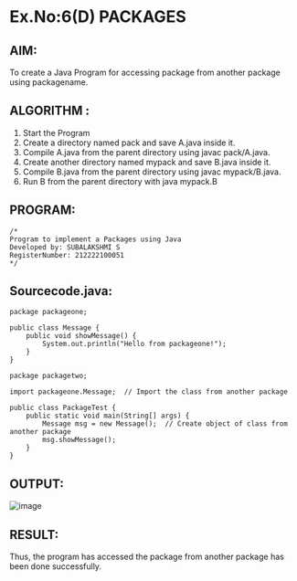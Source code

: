 # Ex.No:6(D) PACKAGES
## AIM:
  To create a Java Program for accessing package from another package using packagename.
 
## ALGORITHM :
1.	Start the Program
2.	Create a directory named pack and save A.java inside it.
2.	Compile A.java from the parent directory using javac pack/A.java.
3.	Create another directory named mypack and save B.java inside it.
4.	Compile B.java from the parent directory using javac mypack/B.java.
5.	Run B from the parent directory with java mypack.B


## PROGRAM:
 ```
/*
Program to implement a Packages using Java
Developed by: SUBALAKSHMI S
RegisterNumber: 212222100051
*/
```

## Sourcecode.java:
```
package packageone;

public class Message {
    public void showMessage() {
        System.out.println("Hello from packageone!");
    }
}

package packagetwo;

import packageone.Message;  // Import the class from another package

public class PackageTest {
    public static void main(String[] args) {
        Message msg = new Message();  // Create object of class from another package
        msg.showMessage();
    }
}
```

## OUTPUT:

![image](https://github.com/user-attachments/assets/cf76e54d-27ed-434b-824e-3ba7fb9421e1)


## RESULT:
Thus, the program has accessed the package from another package has been done successfully.
